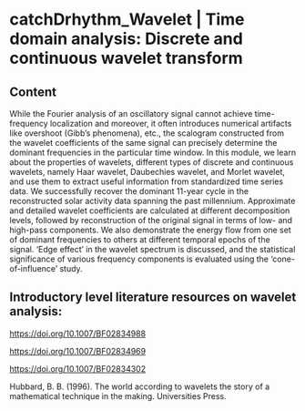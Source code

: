 # catchDrhythm_Wavelet | Time domain analysis: Discrete and continuous wavelet transform


## Content
While the Fourier analysis of an oscillatory signal cannot achieve time-frequency localization and moreover, it often introduces numerical artifacts like overshoot (Gibb’s phenomena), etc.,  the scalogram constructed from the wavelet coefficients of the same signal can precisely determine the dominant frequencies in the particular time window. In this module, we learn about the properties of wavelets, different types of discrete and continuous wavelets, namely Haar wavelet, Daubechies wavelet, and Morlet wavelet, and use them to extract useful information from standardized time series data. We successfully recover the dominant 11-year cycle in the reconstructed solar activity data spanning the past millennium. Approximate and detailed wavelet coefficients are calculated at different decomposition levels, followed by reconstruction of the original signal in terms of low- and high-pass components. We also demonstrate the energy flow from one set of dominant frequencies to others at different temporal epochs of the signal. ‘Edge effect’ in the wavelet spectrum is discussed, and the statistical significance of various frequency components is evaluated using the ‘cone-of-influence’ study.

## Introductory level literature resources on wavelet analysis: 

https://doi.org/10.1007/BF02834988

https://doi.org/10.1007/BF02834969

https://doi.org/10.1007/BF02834302

Hubbard, B. B. (1996). The world according to wavelets the story of a mathematical technique in the making. Universities Press.
